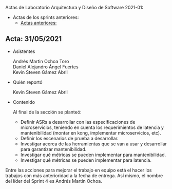 Actas de Laboratorio Arquitectura y Diseño de Software 2021-01:

* Actas de los sprints anteriores:
  * [Actas anteriores: ](https://github.com/danr844/TestEDA/blob/main/ISIS2503-202101-S2-ARCHITECTOVERFLOWEXCEPTION.wiki/Actas-de-Laboratorios.md#acta-29012021)
 
## Acta: 31/05/2021

* Asistentes

   Andrés Martin Ochoa Toro <br>
   Daniel Alejandro Ángel Fuertes <br>
   Kevin Steven Gámez Abril <br>

* Quién reportó

   Kevin Steven Gámez Abril

* Contenido

   Al final de la sección se planteó:
     * Definir ASRs a desarrollar con las especificaciones de microservicios, teniendo en cuenta los requerimientos de latencia y mantenibilidad (montar en kong, implementar microservicios, etc).
     * Definir los escenarios de prueba a desarrollar.
     * Investigar acerca de las herramientas que se van a usar y desarrollar para garantizar mantenibilidad.
     * Investigar qué métricas se pueden implementar para mantenibilidad.
     * Investigar qué métricas se pueden implementar para latencia.



Entre las acciones para mejorar el trabajo en equipo está el hacer los trabajos con más anterioridad a la fecha de entrega.
Así mismo, el nombre del líder del Sprint 4 es Andrés Martin Ochoa.
  
